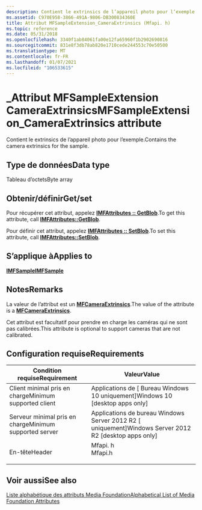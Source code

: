 ```yaml
---
description: Contient le extrinsics de l’appareil photo pour l’exemple.
ms.assetid: C970E958-3866-491A-9806-DB300834360E
title: Attribut MFSampleExtension_CameraExtrinsics (Mfapi. h)
ms.topic: reference
ms.date: 05/31/2018
ms.openlocfilehash: 3340f1ab84061fa00e12fa65960f1b2902690816
ms.sourcegitcommit: 831e8f3db78ab820e1710cede244553c70e50500
ms.translationtype: MT
ms.contentlocale: fr-FR
ms.lasthandoff: 01/07/2021
ms.locfileid: "106533615"
---
```

# <a name="mfsampleextension_cameraextrinsics-attribute"></a><span data-ttu-id="5043b-103">\_Attribut MFSampleExtension CameraExtrinsics</span><span class="sxs-lookup"><span data-stu-id="5043b-103">MFSampleExtension\_CameraExtrinsics attribute</span></span>

<span data-ttu-id="5043b-104">Contient le extrinsics de l’appareil photo pour l’exemple.</span><span class="sxs-lookup"><span data-stu-id="5043b-104">Contains the camera extrinsics for the sample.</span></span>

## <a name="data-type"></a><span data-ttu-id="5043b-105">Type de données</span><span class="sxs-lookup"><span data-stu-id="5043b-105">Data type</span></span>

<span data-ttu-id="5043b-106">Tableau d’octets</span><span class="sxs-lookup"><span data-stu-id="5043b-106">Byte array</span></span>

## <a name="getset"></a><span data-ttu-id="5043b-107">Obtenir/définir</span><span class="sxs-lookup"><span data-stu-id="5043b-107">Get/set</span></span>

<span data-ttu-id="5043b-108">Pour récupérer cet attribut, appelez [**IMFAttributes :: GetBlob**](/windows/desktop/api/mfobjects/nf-mfobjects-imfattributes-getblob).</span><span class="sxs-lookup"><span data-stu-id="5043b-108">To get this attribute, call [**IMFAttributes::GetBlob**](/windows/desktop/api/mfobjects/nf-mfobjects-imfattributes-getblob).</span></span>

<span data-ttu-id="5043b-109">Pour définir cet attribut, appelez [**IMFAttributes :: SetBlob**](/windows/desktop/api/mfobjects/nf-mfobjects-imfattributes-setblob).</span><span class="sxs-lookup"><span data-stu-id="5043b-109">To set this attribute, call [**IMFAttributes::SetBlob**](/windows/desktop/api/mfobjects/nf-mfobjects-imfattributes-setblob).</span></span>

## <a name="applies-to"></a><span data-ttu-id="5043b-110">S’applique à</span><span class="sxs-lookup"><span data-stu-id="5043b-110">Applies to</span></span>

[<span data-ttu-id="5043b-111">**IMFSample**</span><span class="sxs-lookup"><span data-stu-id="5043b-111">**IMFSample**</span></span>](/windows/desktop/api/mfobjects/nn-mfobjects-imfsample)

## <a name="remarks"></a><span data-ttu-id="5043b-112">Notes</span><span class="sxs-lookup"><span data-stu-id="5043b-112">Remarks</span></span>

<span data-ttu-id="5043b-113">La valeur de l’attribut est un [**MFCameraExtrinsics**](/windows/desktop/api/mfapi/ns-mfapi-mfcameraextrinsics).</span><span class="sxs-lookup"><span data-stu-id="5043b-113">The value of the attribute is a [**MFCameraExtrinsics**](/windows/desktop/api/mfapi/ns-mfapi-mfcameraextrinsics).</span></span>

<span data-ttu-id="5043b-114">Cet attribut est facultatif pour prendre en charge les caméras qui ne sont pas calibrées.</span><span class="sxs-lookup"><span data-stu-id="5043b-114">This attribute is optional to support cameras that are not calibrated.</span></span>

## <a name="requirements"></a><span data-ttu-id="5043b-115">Configuration requise</span><span class="sxs-lookup"><span data-stu-id="5043b-115">Requirements</span></span>



| <span data-ttu-id="5043b-116">Condition requise</span><span class="sxs-lookup"><span data-stu-id="5043b-116">Requirement</span></span> | <span data-ttu-id="5043b-117">Valeur</span><span class="sxs-lookup"><span data-stu-id="5043b-117">Value</span></span> |
|-------------------------------------|------------------------------------------------------------------------------------|
| <span data-ttu-id="5043b-118">Client minimal pris en charge</span><span class="sxs-lookup"><span data-stu-id="5043b-118">Minimum supported client</span></span><br/> | <span data-ttu-id="5043b-119">Applications de \[ Bureau Windows 10 uniquement\]</span><span class="sxs-lookup"><span data-stu-id="5043b-119">Windows 10 \[desktop apps only\]</span></span><br/>                                        |
| <span data-ttu-id="5043b-120">Serveur minimal pris en charge</span><span class="sxs-lookup"><span data-stu-id="5043b-120">Minimum supported server</span></span><br/> | <span data-ttu-id="5043b-121">Applications de bureau Windows Server 2012 R2 \[ uniquement\]</span><span class="sxs-lookup"><span data-stu-id="5043b-121">Windows Server 2012 R2 \[desktop apps only\]</span></span><br/>                            |
| <span data-ttu-id="5043b-122">En-tête</span><span class="sxs-lookup"><span data-stu-id="5043b-122">Header</span></span><br/>                   | <dl> <span data-ttu-id="5043b-123"><dt>Mfapi. h</dt></span><span class="sxs-lookup"><span data-stu-id="5043b-123"><dt>Mfapi.h</dt></span></span> </dl> |



## <a name="see-also"></a><span data-ttu-id="5043b-124">Voir aussi</span><span class="sxs-lookup"><span data-stu-id="5043b-124">See also</span></span>

<dl> <dt>

[<span data-ttu-id="5043b-125">Liste alphabétique des attributs Media Foundation</span><span class="sxs-lookup"><span data-stu-id="5043b-125">Alphabetical List of Media Foundation Attributes</span></span>](alphabetical-list-of-media-foundation-attributes.md)
</dt> </dl>

 

 




